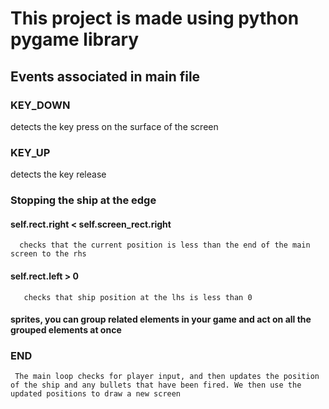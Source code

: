 # This project is made using python pygame library


## Events associated in main file
### KEY_DOWN
  detects the key press on the surface of the screen
### KEY_UP
  detects the key release
### Stopping the ship at the edge
  #### self.rect.right < self.screen_rect.right
      checks that the current position is less than the end of the main screen to the rhs
  #### self.rect.left > 0
       checks that ship position at the lhs is less than 0
  #### sprites, you can group related elements in your game and act on all the grouped elements at once
  
   
### END
     The main loop checks for player input, and then updates the position of the ship and any bullets that have been fired. We then use the updated positions to draw a new screen
